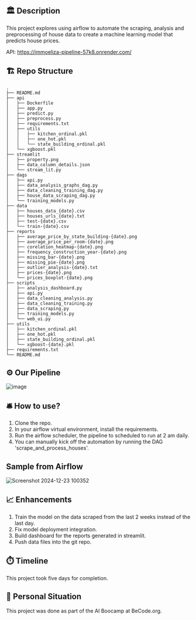 ## :classical_building: Description

This project explores using airflow to automate the scraping, analysis and preprocessing of house data to create a machine learning model that predicts house prices.

API: https://immoeliza-pipeline-57k8.onrender.com/

##	:building_construction: Repo Structure
```
.
├── README.md
├── api
│   ├── Dockerfile
│   ├── app.py
│   ├── predict.py
│   ├── preprocess.py
│   ├── requirements.txt
│   ├── utils
│   │   ├── kitchen_ordinal.pkl
│   │   ├── one_hot.pkl
│   │   └── state_building_ordinal.pkl
│   └── xgboost.pkl
├── streamlit
│   ├── property.png
│   ├── data_column_details.json
│   └── stream_lit.py
├── dags
│   ├── api.py
│   ├── data_analysis_graphs_dag.py
│   ├── data_cleaning_training_dag.py
│   ├── house_data_scraping_dag.py
│   └── training_models.py
├── data
│   ├── houses_data_{date}.csv
│   ├── houses_urls_{date}.txt
│   ├── test-{date}.csv
│   └── train-{date}.csv
├── reports
│   ├── average_price_by_state_building-{date}.png
│   ├── average_price_per_room-{date}.png
│   ├── corelation_heatmap-{date}.png
│   ├── frequency_construction_year-{date}.png
│   ├── missing_bar-{date}.png
│   ├── missing_pie-{date}.png
│   ├── outlier_analysis-{date}.txt
│   ├── prices-{date}.png
│   └── prices_boxplot-{date}.png
├── scripts
│   ├── analysis_dashboard.py
│   ├── api.py
│   ├── data_cleaning_analysis.py
│   ├── data_cleaning_training.py
│   ├── data_scraping.py
│   ├── training_models.py
│   └── web_ui.py
├── utils
│   ├── kitchen_ordinal.pkl
│   ├── one_hot.pkl
│   ├── state_building_ordinal.pkl
│   └── xgboost-{date}.pkl
├── requirements.txt
└── README.md
```

## 	:gear: Our Pipeline
![image](https://github.com/user-attachments/assets/f1e64bd0-00a3-43f1-9bd8-8589f4d6aaf3)

## 🛎️ How to use?

1. Clone the repo.
2. In your airflow virtual environment, install the requirements.
3. Run the airflow scheduler, the pipeline to scheduled to run at 2 am daily.
4. You can manually kick off the automation by running the DAG 'scrape_and_process_houses'.

## Sample from Airflow
![Screenshot 2024-12-23 100352](https://github.com/user-attachments/assets/2121237f-0091-45e8-a8fa-8c1c37c0386c)


## :chart_with_upwards_trend: Enhancements
1. Train the model on the data scraped from the last 2 weeks instead of the last day.
2. Fix model deployment integration.
3. Build dashboard for the reports generated in streamlit.
4. Push data files into the git repo.


## ⏱️ Timeline

This project took five days for completion.

## 📌 Personal Situation
This project was done as part of the AI Boocamp at BeCode.org. 


